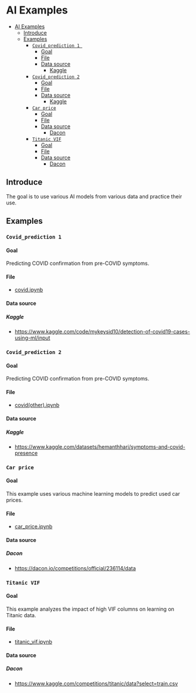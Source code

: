 # AI Examples
- [AI Examples](#ai-examples)
  - [Introduce](#introduce)
  - [Examples](#examples)
    - [`Covid_prediction 1 `](#covid_prediction-1-)
      - [Goal](#goal)
      - [File](#file)
      - [Data source](#data-source)
        - [Kaggle](#kaggle)
    - [`Covid_prediction 2`](#covid_prediction-2)
      - [Goal](#goal-1)
      - [File](#file-1)
      - [Data source](#data-source-1)
        - [Kaggle](#kaggle-1)
    - [`Car price`](#car-price)
      - [Goal](#goal-2)
      - [File](#file-2)
      - [Data source](#data-source-2)
        - [Dacon](#dacon)
    - [`Titanic VIF`](#titanic-vif)
      - [Goal](#goal-3)
      - [File](#file-3)
      - [Data source](#data-source-3)
        - [Dacon](#dacon-1)

## Introduce
The goal is to use various AI models from various data and practice their use.

## Examples
### `Covid_prediction 1 `
#### Goal
Predicting COVID confirmation from pre-COVID symptoms.

#### File
* [covid.ipynb](https://github.com/tooha289/AI_Example/blob/main/covid(other_data).ipynb)

#### Data source
##### Kaggle
* https://www.kaggle.com/code/mykeysid10/detection-of-covid19-cases-using-ml/input

### `Covid_prediction 2`
#### Goal
Predicting COVID confirmation from pre-COVID symptoms.

#### File
* [covid(other).ipynb](https://github.com/tooha289/AI_Example/blob/main/covid(other_data).ipynb)

#### Data source
##### Kaggle
* https://www.kaggle.com/datasets/hemanthhari/symptoms-and-covid-presence

### `Car price`
#### Goal
This example uses various machine learning models to predict used car prices.

#### File
* [car_price.ipynb](https://github.com/tooha289/AI_Example/blob/main/car_price.ipynb)

#### Data source
##### Dacon
* https://dacon.io/competitions/official/236114/data

### `Titanic VIF`
#### Goal
This example analyzes the impact of high VIF columns on learning on Titanic data.

#### File
* [titanic_vif.ipynb](https://github.com/tooha289/AI_Example/blob/main/titanic_vif.ipynb)

#### Data source
##### Dacon
* https://www.kaggle.com/competitions/titanic/data?select=train.csv